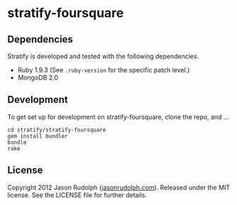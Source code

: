 # stratify-foursquare

## Dependencies

Stratify is developed and tested with the following dependencies.

* Ruby 1.9.3 (See `.ruby-version` for the specific patch level.)
* MongoDB 2.0

## Development

To get set up for development on stratify-foursquare, clone the repo, and ...

    cd stratify/stratify-foursquare
    gem install bundler
    bundle
    rake

## License

Copyright 2012 Jason Rudolph ([jasonrudolph.com](http://jasonrudolph.com)). Released under the MIT license. See the LICENSE file for further details.
